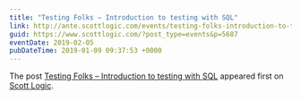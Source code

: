 ```yaml
---
title: "Testing Folks – Introduction to testing with SQL"
link: http://ante.scottlogic.com/events/testing-folks-introduction-to-testing-with-sql/
guid: https://www.scottlogic.com/?post_type=events&p=5687
eventDate: 2019-02-05
pubDateTime: 2019-01-09 09:37:53 +0000
---
```


<p>The post <a rel="nofollow" href="http://ante.scottlogic.com/events/testing-folks-introduction-to-testing-with-sql/">Testing Folks &#8211; Introduction to testing with SQL</a> appeared first on <a rel="nofollow" href="http://ante.scottlogic.com">Scott Logic</a>.</p>